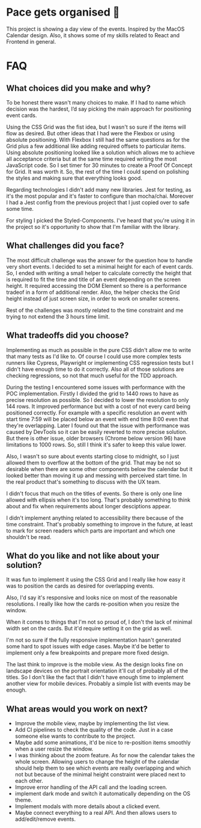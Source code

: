 # Pace gets organised 📅

This project is showing a day view of the events. Inspired by the MacOS Calendar design. Also, it shows some of my skills related to React and Frontend in general.

# FAQ

## What choices did you make and why?

To be honest there wasn't many choices to make. If I had to name which decision was the hardest, I’d say picking the main approach for positioning event cards.

Using the CSS Grid was the fist idea, but I wasn't so sure if the items will flow as desired. But other ideas that I had were the Flexbox or using absolute positioning. With Flexbox I still had the same questions as for the Grid plus a few additional like adding required offsets to particular items. Using absolute positioning looked like a solution which allows me to achieve all acceptance criteria but at the same time required writing the most JavaScript code. So I set timer for 30 minutes to create a Proof Of Concept for Grid. It was worth it. So, the rest of the time I could spend on polishing the styles and making sure that everything looks good.

Regarding technologies I didn't add many new libraries. Jest for testing, as it's the most popular and it's faster to configure than mocha/chai. Moreover I had a Jest config from the previous project that I just copied over to safe some time.

For styling I picked the Styled-Components. I've heard that you're using it in the project so it's opportunity to show that I'm familiar with the library.

## What challenges did you face?

The most difficult challenge was the answer for the question how to handle very short events. I decided to set a minimal height for each of event cards. So, I ended with writing a small helper to calculate correctly the height that is required to fit the time and title of an event depending on the screen height. It required accessing the DOM Element so there is a performance tradeof in a form of additional render. Also, the helper checks the Grid height instead of just screen size, in order to work on smaller screens.

Rest of the challenges was mostly related to the time constraint and me trying to not extend the 3 hours time limit.

## What tradeoffs did you choose?

Implementing as much as possible in the pure CSS didn't allow me to write that many tests as I'd like to. Of course I could use more complex tests runners like Cypress, Playwright or implementing CSS regression tests but I didn't have enough time to do it correctly. Also all of those solutions are checking regressions, so not that much useful for the TDD approach.

During the testing I encountered some issues with performance with the POC implementation. Firstly I divided the grid to 1440 rows to have as precise resolution as possible. So I decided to lower the resolution to only 144 rows. It improved performance but with a cost of not every card being positioned correctly. For example with a specific resolution an event with start time 7:59 will be placed below an event with end time 8:00 even that they're overlapping. Later I found out that the issue with performance was caused by DevTools so it can be easily reverted to more precise solution. But there is other issue, older browsers (Chrome below version 96) have limitations to 1000 rows. So, still I think it's safer to keep this value lower.

Also, I wasn't so sure about events starting close to midnight, so I just allowed them to overflow at the bottom of the grid. That may be not so desirable when there are some other components below the calendar but it looked better than moving it up and messing with perceived start time. In the real product that's something to discuss with the UX team.

I didn't focus that much on the titles of events. So there is only one line allowed with ellipsis when it's too long. That's probably something to think about and fix when requirements about longer desciptions appear.

I didn't implement anything related to accessibility there because of the time constraint. That's probably something to improve in the future, at least to mark for screen readers which parts are important and which one shouldn't be read.

## What do you like and not like about your solution?

It was fun to implement it using the CSS Grid and I really like how easy it was to position the cards as desired for overlapping events.

Also, I'd say it's responsive and looks nice on most of the reasonable resolutions. I really like how the cards re-position when you resize the window.

When it comes to things that I'm not so proud of, I don't the lack of minimal width set on the cards. But it'd require setting it on the grid as well.

I'm not so sure if the fully responsive implementation hasn't generated some hard to spot issues with edge cases. Maybe it'd be better to implement only a few breakpoints and prepare more fixed design.

The last think to improve is the mobile view. As the design looks fine on landscape devices on the portrait orientation it'll cut of probably all of the titles. So I don't like the fact that I didn't have enough time to implement another view for mobile devices. Probably a simple list with events may be enough.

## What areas would you work on next?

- Improve the mobile view, maybe by implementing the list view.
- Add CI pipelines to check the quality of the code. Just in a case someone else wants to contribute to the project.
- Maybe add some animations, it'd be nice to re-position items smoothly when a user resize the window.
- I was thinking about the zoom feature. As for now the calendar takes the whole screen. Allowing users to change the height of the calendar should help them to see which events are really overlapping and which not but because of the minimal height constraint were placed next to each other.
- Improve error handling of the API call and the loading screen.
- implement dark mode and switch it automatically depending on the OS theme.
- Implement modals with more details about a clicked event.
- Maybe connect everything to a real API. And then allows users to add/edit/remove events.
